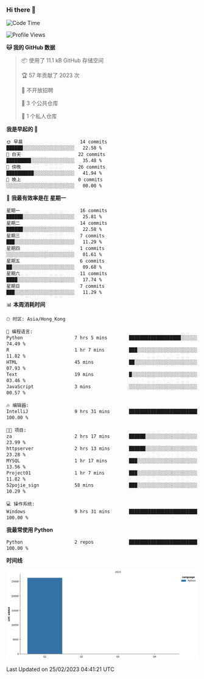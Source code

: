 ### Hi there 👋

<!--
**Mrzqd/Mrzqd** is a ✨ _special_ ✨ repository because its `README.md` (this file) appears on your GitHub profile.

Here are some ideas to get you started:

- 🔭 I’m currently working on ...
- 🌱 I’m currently learning ...
- 👯 I’m looking to collaborate on ...
- 🤔 I’m looking for help with ...
- 💬 Ask me about ...
- 📫 How to reach me: ...
- 😄 Pronouns: ...
- ⚡ Fun fact: ...
-->
<!--START_SECTION:waka-->
![Code Time](http://img.shields.io/badge/Code%20Time-10%20hrs%2027%20mins-blue)

![Profile Views](http://img.shields.io/badge/%E4%B8%AA%E4%BA%BA%E8%B5%84%E6%96%99%E8%A7%82%E7%9C%8B%E6%AC%A1%E6%95%B0-22-blue)

**🐱 我的 GitHub 数据** 

> 📦  使用了 11.1 kB GitHub 存储空间 
 > 
> 🏆 57 年贡献了 2023 次
 > 
> 🚫 不开放招聘
 > 
> 📜 3 个公共仓库 
 > 
> 🔑 1 个私人仓库 
 > 
**我是早起的 🐤** 

```text
🌞 早晨                     14 commits          ██████░░░░░░░░░░░░░░░░░░░   22.58 % 
🌆 白天                     22 commits          █████████░░░░░░░░░░░░░░░░   35.48 % 
🌃 傍晚                     26 commits          ██████████░░░░░░░░░░░░░░░   41.94 % 
🌙 晚上                     0 commits           ░░░░░░░░░░░░░░░░░░░░░░░░░   00.00 % 
```
📅 **我最有效率是在 星期一** 

```text
星期一                      16 commits          ██████░░░░░░░░░░░░░░░░░░░   25.81 % 
星期二                      14 commits          ██████░░░░░░░░░░░░░░░░░░░   22.58 % 
星期三                      7 commits           ███░░░░░░░░░░░░░░░░░░░░░░   11.29 % 
星期四                      1 commits           ░░░░░░░░░░░░░░░░░░░░░░░░░   01.61 % 
星期五                      6 commits           ██░░░░░░░░░░░░░░░░░░░░░░░   09.68 % 
星期六                      11 commits          ████░░░░░░░░░░░░░░░░░░░░░   17.74 % 
星期日                      7 commits           ███░░░░░░░░░░░░░░░░░░░░░░   11.29 % 
```


📊 **本周消耗时间** 

```text
🕑︎ 时区: Asia/Hong_Kong

💬 编程语言: 
Python                   7 hrs 5 mins        ███████████████████░░░░░░   74.49 % 
R                        1 hr 7 mins         ███░░░░░░░░░░░░░░░░░░░░░░   11.82 % 
HTML                     45 mins             ██░░░░░░░░░░░░░░░░░░░░░░░   07.93 % 
Text                     19 mins             █░░░░░░░░░░░░░░░░░░░░░░░░   03.46 % 
JavaScript               3 mins              ░░░░░░░░░░░░░░░░░░░░░░░░░   00.57 % 

🔥 编辑器: 
IntelliJ                 9 hrs 31 mins       █████████████████████████   100.00 % 

🐱‍💻 项目: 
za                       2 hrs 17 mins       ██████░░░░░░░░░░░░░░░░░░░   23.99 % 
httpserver               2 hrs 13 mins       ██████░░░░░░░░░░░░░░░░░░░   23.28 % 
MYSQL                    1 hr 17 mins        ███░░░░░░░░░░░░░░░░░░░░░░   13.56 % 
Project01                1 hr 7 mins         ███░░░░░░░░░░░░░░░░░░░░░░   11.82 % 
52pojie_sign             58 mins             ███░░░░░░░░░░░░░░░░░░░░░░   10.29 % 

💻 操作系统: 
Windows                  9 hrs 31 mins       █████████████████████████   100.00 % 
```

**我最常使用 Python** 

```text
Python                   2 repos             █████████████████████████   100.00 % 
```



**时间线**

![Lines of Code chart](https://raw.githubusercontent.com/Mrzqd/Mrzqd/main/assets/bar_graph.png)


 Last Updated on 25/02/2023 04:41:21 UTC
<!--END_SECTION:waka-->
